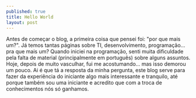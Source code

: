 ```yaml
---
published: true
title: Hello World
layout: post
---
```

Antes de começar o blog, a primeira coisa que pensei foi: "por que mais um?". Já temos tantas páginas sobre TI, desenvolvimento, programação... pra que mais um? Quando iniciei na programação, senti muita dificuldade pela falta de material (principalmente em português) sobre alguns assuntos. Hoje, depois de muito vasculhar, fui me acostumando... mas isso demorou um pouco. Ai é que tá a resposta da minha pergunta, este blog serve para fazer da experiência do iniciante algo mais interessante e tranquilo, até porque também sou uma iniciante e acredito que com a troca de conhecimentos nós só ganhamos.